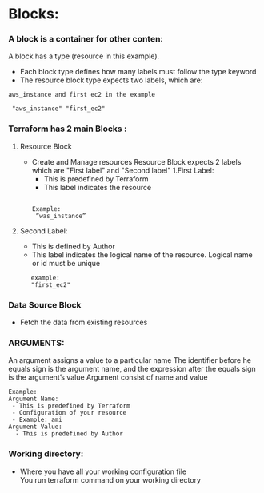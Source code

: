 # Blocks:
### A block is a container for other conten: 
A block has a type (resource in this example).  
- Each block type defines how many labels must follow the type keyword 
- The resource block type expects two labels, which are:
~~~
aws_instance and first ec2 in the example

 "aws_instance" "first_ec2"
 ~~~


### Terraform has 2 main Blocks : 
1. Resource Block
   - Create and Manage resources 
Resource Block expects 2 labels which are "First label" and "Second label" 
  1.First Label: 
       - This is predefined by Terraform 
       - This label indicates the resource
       ~~~

       Example:
        “was_instance” 
        ~~~

2.  Second Label:
       - This is defined by Author 
       - This label indicates the logical name of the resource. Logical name or id must be unique 

      ~~~
         example: 
         "first_ec2"
      ~~~

 ### Data Source Block 
 - Fetch the data from existing resources 
 
 ### ARGUMENTS: 
 An argument assigns a value to a particular name 
 The identifier before he equals sign is the argument name, and the expression after the equals sign is the argument’s value 
 Argument consist of name and value 

 ~~~
 Example:
 Argument Name: 
  - This is predefined by Terraform 
  - Configuration of your resource 
  - Example: ami 
 Argument Value: 
   - This is predefined by Author 
~~~

 ### Working directory: 
 - Where you have all your working configuration file  
 You run terraform command on your working directory 

